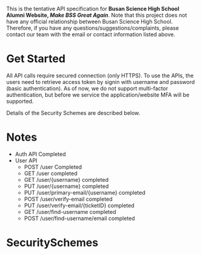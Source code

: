 This is the tentative API specification for **Busan Science High School Alumni Website, *Make BSS Great Again***.
Note that this project does not have any official relationship between Busan Science High School.
Therefore, if you have any questions/suggestions/complaints, please contact our team with the email or contact information listed above.

# Get Started
All API calls require secured connection (only HTTPS).
To use the APIs, the users need to retrieve access token by signin with username and password (basic authentication).
As of now, we do not support multi-factor authentication, but before we service the application/website MFA will be supported.

Details of the Security Schemes are described below.

# Notes
- Auth API Completed
- User API
  - POST /user Completed
  - GET /user completed
  - GET /user/{username} completed
  - PUT /user/{username} completed
  - PUT /user/primary-email/{username} completed
  - POST /user/verify-email completed
  - PUT /user/verify-email/{ticketID} completed
  - GET /user/find-username completed
  - POST /user/find-username/email completed

# SecuritySchemes
<SecurityDefinitions />